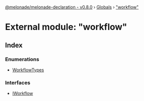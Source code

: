 [@melonade/melonade-declaration - v0.8.0](../README.md) › [Globals](../globals.md) › ["workflow"](_workflow_.md)

# External module: "workflow"

## Index

### Enumerations

* [WorkflowTypes](../enums/_workflow_.workflowtypes.md)

### Interfaces

* [IWorkflow](../interfaces/_workflow_.iworkflow.md)

